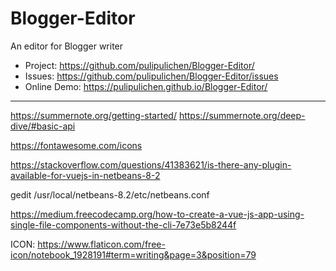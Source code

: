 # Blogger-Editor
An editor for Blogger writer

- Project: https://github.com/pulipulichen/Blogger-Editor/
- Issues: https://github.com/pulipulichen/Blogger-Editor/issues
- Online Demo: https://pulipulichen.github.io/Blogger-Editor/

----

https://summernote.org/getting-started/
https://summernote.org/deep-dive/#basic-api

https://fontawesome.com/icons

https://stackoverflow.com/questions/41383621/is-there-any-plugin-available-for-vuejs-in-netbeans-8-2

gedit /usr/local/netbeans-8.2/etc/netbeans.conf  

https://medium.freecodecamp.org/how-to-create-a-vue-js-app-using-single-file-components-without-the-cli-7e73e5b8244f

ICON: https://www.flaticon.com/free-icon/notebook_1928191#term=writing&page=3&position=79